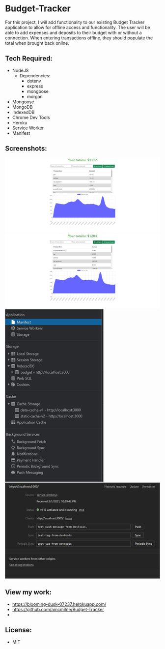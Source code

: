 # Budget-Tracker
For this project, I will add functionality to our existing Budget Tracker application to allow for offline access and functionality.  The user will be able to add expenses and deposits to their budget with or without a connection. When entering transactions offline, they should populate the total when brought back online. 

## Tech Required: 
* NodeJS
    * Dependencies: 
      * dotenv
      * express
      * mongoose
      * morgan
* Mongoose
* MongoDB
* IndexedDB
* Chrome Dev Tools
* Heroku
* Service Worker
* Manifest 

## Screenshots:
<img src= "./public/assets/images/img1.png" >
<img src= "./public/assets/images/img2.png" >
<img src= "./public/assets/images/devtools.png" >
<img src= "./public/assets/images/serivceworker.png" >

## View my work: 
* https://blooming-dusk-07237.herokuapp.com/
* https://github.com/amcmilne/Budget-Tracker
* 
## License:
* MIT
  